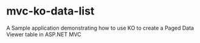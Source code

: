 mvc-ko-data-list
================

A Sample application demonstrating how to use KO to create a Paged Data Viewer table in ASP.NET MVC